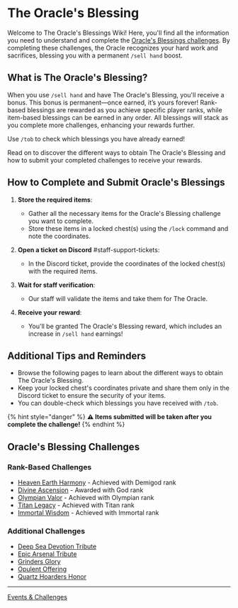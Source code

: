 # The Oracle's Blessing

Welcome to The Oracle's Blessings Wiki! Here, you'll find all the information you need to understand and complete the [Oracle's Blessings challenges](#oracles-blessing-challenges). By completing these challenges, the Oracle recognizes your hard work and sacrifices, blessing you with a permanent `/sell hand` boost.

## What is The Oracle's Blessing?

When you use `/sell hand` and have The Oracle's Blessing, you'll receive a bonus. This bonus is permanent—once earned, it’s yours forever! Rank-based blessings are rewarded as you achieve specific player ranks, while item-based blessings can be earned in any order. All blessings will stack as you complete more challenges, enhancing your rewards further.

Use `/tob` to check which blessings you have already earned!

Read on to discover the different ways to obtain The Oracle's Blessing and how to submit your completed challenges to receive your rewards.

## How to Complete and Submit Oracle's Blessings

1. **Store the required items**:

   - Gather all the necessary items for the Oracle's Blessing challenge you want to complete.
   - Store these items in a locked chest(s) using the `/lock` command and note the coordinates.

2. **Open a ticket on Discord** #staff-support-tickets:

   - In the Discord ticket, provide the coordinates of the locked chest(s) with the required items.

4. **Wait for staff verification**:

   - Our staff will validate the items and take them for The Oracle.

5. **Receive your reward**:

   - You'll be granted The Oracle's Blessing reward, which includes an increase in `/sell hand` earnings!

## Additional Tips and Reminders

   - Browse the following pages to learn about the different ways to obtain The Oracle's Blessing.
   - Keep your locked chest's coordinates private and share them only in the Discord ticket to ensure the security of your items.
   - You can double-check which blessings you have received with `/tob`.


{% hint style="danger" %}
**⚠️ Items submitted will be taken after you complete the challenge!**
{% endhint %}

## Oracle's Blessing Challenges

### Rank-Based Challenges

- [Heaven Earth Harmony](./01-heaven-earth-harmony.md) - Achieved with Demigod rank
- [Divine Ascension](./02-divine-ascension.md) - Awarded with God rank
- [Olympian Valor](./03-olympian-valor.md) - Achieved with Olympian rank
- [Titan Legacy](./04-titan-legacy.md) - Achieved with Titan rank
- [Immortal Wisdom](./05-immortal-wisdom.md) - Achieved with Immortal rank

### Additional Challenges

- [Deep Sea Devotion Tribute](./deep-sea-devotion-tribute.md)
- [Epic Arsenal Tribute](./epic-arsenal-tribute.md)
- [Grinders Glory](./grinders-glory.md)
- [Opulent Offering](./opulent-offering.md)
- [Quartz Hoarders Honor](./quartz-hoarders-honor.md)

---

[Events & Challenges](../README.md)